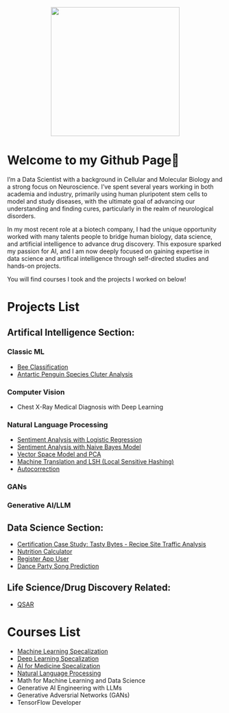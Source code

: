 <div id="header" align="center">
  <img src="https://i.giphy.com/media/v1.Y2lkPTc5MGI3NjExNHJ3YTMwM2RyNGhiNnU0ZmZmOGtsMDZ2b3l0MHdieHBxZGFiZzF4MSZlcD12MV9pbnRlcm5hbF9naWZfYnlfaWQmY3Q9cw/vTNWp0OA3qg9dBzhog/giphy.gif" width="300"/>
</div>

# Welcome to my Github Page👋

I’m a Data Scientist with a background in Cellular and Molecular Biology and a strong focus on Neuroscience. I’ve spent several years working in both academia and industry, primarily using human pluripotent stem cells to model and study diseases, with the ultimate goal of advancing our understanding and finding cures, particularly in the realm of neurological disorders.

In my most recent role at a biotech company, I had the unique opportunity worked with many talents people to bridge human biology, data science, and artificial intelligence to advance drug discovery. This exposure sparked my passion for AI, and I am now deeply focused on gaining expertise in data science and artifical intelligence through self-directed studies and hands-on projects.

You will find courses I took and the projects I worked on below!


<!--🔭 I’m currently working on developing skills in machine learning and artifical intelligence. 
🌱 I’m currently learning computer vision and natural language processing. -->

<!--Let's connect! [LinkedIn](https://www.linkedin.com/in/meiliang-pan) -->

  
# Projects List
## Artifical Intelligence Section:

### Classic ML
- [Bee Classification](https://github.com/mei-pan/Bee-Classification/tree/main)    
- [Antartic Penguin Species Cluter Analysis](https://github.com/mei-pan/Antarctic-Penguin-Species-Cluster-Analysis)

### Computer Vision
- Chest X-Ray Medical Diagnosis with Deep Learning 

### Natural Language Processing 
- [Sentiment Analysis with Logistic Regression](https://github.com/mei-pan/Natural_Language_Processing_Specialization/blob/main/NLP_C1_W1_Logistic%20Regression%20%20.ipynb)  
- [Sentiment Analysis with Naive Bayes Model](https://github.com/mei-pan/Natural_Language_Processing_Specialization/blob/main/NLP_C1_W2_Navie%20Bayes.ipynb)   
- [Vector Space Model and PCA](https://github.com/mei-pan/Natural_Language_Processing_Specialization/blob/main/NLP_C1_W3_Vector_Space_Model.ipynb)  
- [Machine Translation and LSH (Local Sensitive Hashing)](https://github.com/mei-pan/Natural_Language_Processing_Specialization/blob/main/NLP_C1_W4_Naive_Machine_Translation_and_LSH.ipynb)   
- [Autocorrection](https://github.com/mei-pan/Natural_Language_Processing_Specialization/blob/main/NLP_C2_W1_Autocorrect/NLP_C2_W1_Autocorrect.ipynb)

### GANs

### Generative AI/LLM

## Data Science Section:
- [Certification Case Study: Tasty Bytes - Recipe Site Traffic Analysis](https://github.com/mei-pan/Tastey_Bytes_in-process/tree/main)   
- [Nutrition Calculator](https://github.com/mei-pan/nutrition_calculator/tree/main)
- [Register App User](https://github.com/mei-pan/function_register_app_users/tree/main)
- [Dance Party Song Prediction](https://github.com/mei-pan/Dance_party_Playlist_prediciton/blob/main/dance_party_song_list.ipynb)
  
## Life Science/Drug Discovery Related: 
- [QSAR](https://github.com/mei-pan/QSAR)

# Courses List
- [Machine Learning Specalization](https://github.com/mei-pan/Machine_Learning_Specialization)
- [Deep Learning Specalization](https://github.com/mei-pan/Deep_Learning_Specialization)
- [AI for Medicine Specalization](https://github.com/mei-pan/AI_for_Medicine_Specalization)
- [Natural Language Processing](https://github.com/mei-pan/Natural_Language_Processing_Specialization)
- Math for Machine Learning and Data Science
- Generative AI Engineering with LLMs
- Generative Adversrial Networks (GANs)
- TensorFlow Developer
<!--- Data Science Professional
- -->
  
